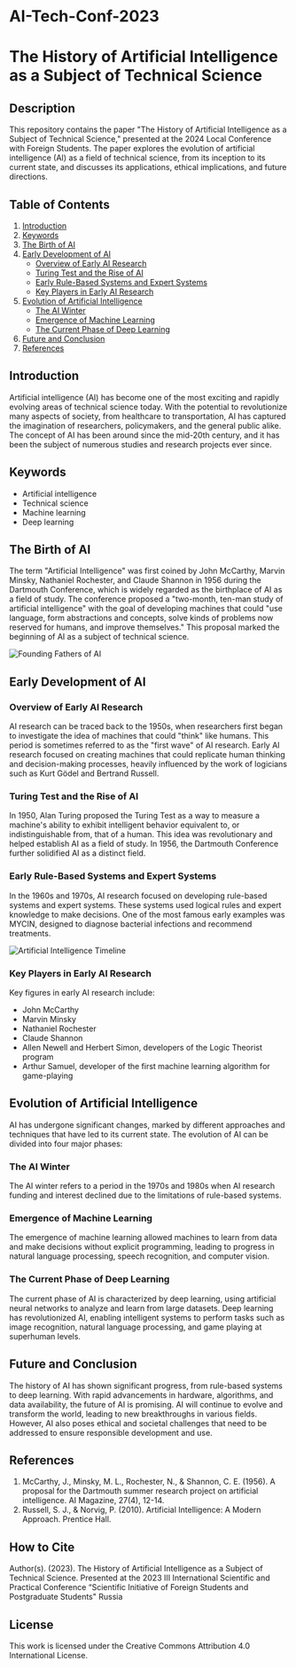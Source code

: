 # AI-Tech-Conf-2023

# The History of Artificial Intelligence as a Subject of Technical Science

## Description
This repository contains the paper "The History of Artificial Intelligence as a Subject of Technical Science," presented at the 2024 Local Conference with Foreign Students. The paper explores the evolution of artificial intelligence (AI) as a field of technical science, from its inception to its current state, and discusses its applications, ethical implications, and future directions.

## Table of Contents
1. [Introduction](#introduction)
2. [Keywords](#keywords)
3. [The Birth of AI](#the-birth-of-ai)
4. [Early Development of AI](#early-development-of-ai)
   - [Overview of Early AI Research](#overview-of-early-ai-research)
   - [Turing Test and the Rise of AI](#turing-test-and-the-rise-of-ai)
   - [Early Rule-Based Systems and Expert Systems](#early-rule-based-systems-and-expert-systems)
   - [Key Players in Early AI Research](#key-players-in-early-ai-research)
5. [Evolution of Artificial Intelligence](#evolution-of-artificial-intelligence)
   - [The AI Winter](#the-ai-winter)
   - [Emergence of Machine Learning](#emergence-of-machine-learning)
   - [The Current Phase of Deep Learning](#the-current-phase-of-deep-learning)
6. [Future and Conclusion](#future-and-conclusion)
7. [References](#references)

## Introduction
Artificial intelligence (AI) has become one of the most exciting and rapidly evolving areas of technical science today. With the potential to revolutionize many aspects of society, from healthcare to transportation, AI has captured the imagination of researchers, policymakers, and the general public alike. The concept of AI has been around since the mid-20th century, and it has been the subject of numerous studies and research projects ever since.

## Keywords
- Artificial intelligence
- Technical science
- Machine learning
- Deep learning

## The Birth of AI
The term "Artificial Intelligence" was first coined by John McCarthy, Marvin Minsky, Nathaniel Rochester, and Claude Shannon in 1956 during the Dartmouth Conference, which is widely regarded as the birthplace of AI as a field of study. The conference proposed a "two-month, ten-man study of artificial intelligence" with the goal of developing machines that could "use language, form abstractions and concepts, solve kinds of problems now reserved for humans, and improve themselves." This proposal marked the beginning of AI as a subject of technical science.

![Founding Fathers of AI](fig2.jpg)

## Early Development of AI

### Overview of Early AI Research
AI research can be traced back to the 1950s, when researchers first began to investigate the idea of machines that could "think" like humans. This period is sometimes referred to as the "first wave" of AI research. Early AI research focused on creating machines that could replicate human thinking and decision-making processes, heavily influenced by the work of logicians such as Kurt Gödel and Bertrand Russell.

### Turing Test and the Rise of AI
In 1950, Alan Turing proposed the Turing Test as a way to measure a machine's ability to exhibit intelligent behavior equivalent to, or indistinguishable from, that of a human. This idea was revolutionary and helped establish AI as a field of study. In 1956, the Dartmouth Conference further solidified AI as a distinct field.

### Early Rule-Based Systems and Expert Systems
In the 1960s and 1970s, AI research focused on developing rule-based systems and expert systems. These systems used logical rules and expert knowledge to make decisions. One of the most famous early examples was MYCIN, designed to diagnose bacterial infections and recommend treatments.

![Artificial Intelligence Timeline](fig3.jpg)

### Key Players in Early AI Research
Key figures in early AI research include:
- John McCarthy
- Marvin Minsky
- Nathaniel Rochester
- Claude Shannon
- Allen Newell and Herbert Simon, developers of the Logic Theorist program
- Arthur Samuel, developer of the first machine learning algorithm for game-playing

## Evolution of Artificial Intelligence
AI has undergone significant changes, marked by different approaches and techniques that have led to its current state. The evolution of AI can be divided into four major phases:

### The AI Winter
The AI winter refers to a period in the 1970s and 1980s when AI research funding and interest declined due to the limitations of rule-based systems.

### Emergence of Machine Learning
The emergence of machine learning allowed machines to learn from data and make decisions without explicit programming, leading to progress in natural language processing, speech recognition, and computer vision.

### The Current Phase of Deep Learning
The current phase of AI is characterized by deep learning, using artificial neural networks to analyze and learn from large datasets. Deep learning has revolutionized AI, enabling intelligent systems to perform tasks such as image recognition, natural language processing, and game playing at superhuman levels.

## Future and Conclusion
The history of AI has shown significant progress, from rule-based systems to deep learning. With rapid advancements in hardware, algorithms, and data availability, the future of AI is promising. AI will continue to evolve and transform the world, leading to new breakthroughs in various fields. However, AI also poses ethical and societal challenges that need to be addressed to ensure responsible development and use.

## References
1. McCarthy, J., Minsky, M. L., Rochester, N., & Shannon, C. E. (1956). A proposal for the Dartmouth summer research project on artificial intelligence. AI Magazine, 27(4), 12-14.
2. Russell, S. J., & Norvig, P. (2010). Artificial Intelligence: A Modern Approach. Prentice Hall.

## How to Cite
Author(s). (2023). The History of Artificial Intelligence as a Subject of Technical Science. Presented at the 2023 III International Scientific and Practical Conference “Scientific Initiative of Foreign Students and Postgraduate Students" Russia

## License
This work is licensed under the Creative Commons Attribution 4.0 International License.


